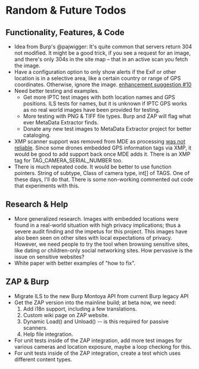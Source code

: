 # Random & Future Todos

## Functionality, Features, & Code
* Idea from Burp's @pajwigger:  It's quite common that servers return 304 not modified. It might be a good trick, if you see a request for an image, and there's only 304s in the site map – that in an active scan you fetch the image.
* Have a configuration option to only show alerts if the Exif or other location is in a selective area, like a certain country or range of GPS coordinates. Otherwise, ignore the image. [enhancement suggestion #10](https://github.com/veggiespam/ImageLocationScanner/issues/10)
* Need better testing and examples.
	* Get more IPTC test images with both location names and GPS positions.  ILS tests for names, but it is unknown if IPTC GPS works as no real world images have been provided for testing.
	* More testing with PNG & TIFF file types.  Burp and ZAP will flag what ever MetaData Extractor finds.
	* Donate any new test images to MetaData Extractor project for better cataloging.
* XMP scanner support was removed from MDE as processing [was not reliable](https://github.com/drewnoakes/metadata-extractor/commit/5b07a49f7b3d90c43a36a79dc4f6474845e1ebc7).  Since some drones embedded GPS information tags via XMP, it would be good to add support back once MDE adds it.  There is an XMP tag for TAG_CAMERA_SERIAL_NUMBER too.
* There is much repeated code.  It would be better to use function pointers.  String of subtype, Class of camera type, int[] of TAGS.  One of these days, I'll do that.  There is some non-working commented out code that experiments with this.

## Research & Help
* More generalized research.  Images with embedded locations were found in a real-world situation with high privacy implications; thus a severe audit finding and the impetus for this project.  This images have also been seen on other sites with local expectations of privacy.  However, we need people to try the tool when browsing sensitive sites, like dating or children-only social networking sites.  How pervasive is the issue on sensitive websites?
* White paper with better examples of "how to fix".

## ZAP & Burp
* Migrate ILS to the new Burp Montoya API from current Burp legacy API
* Get the ZAP version into the mainline build; at beta now, we need:
	1. Add i18n support, including a few translations.
	2. Custom wiki page on ZAP website.
	3. Dynamic Load() and Unload() -- is this required for passive scanners.
	4. Help file integration.
* For unit tests inside of the ZAP integration, add more test images for various cameras and location exposure, maybe a loop checking for this.
* For unit tests inside of the ZAP integration, create a test which uses different content types.